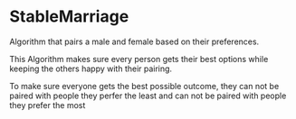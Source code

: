 # StableMarriage
Algorithm that pairs a male and female based on their preferences.

This Algorithm makes sure every person gets their best options while keeping the others happy with their pairing.

To make sure everyone gets the best possible outcome, they can not be paired with people they perfer the least and can not be paired with people they prefer the most

